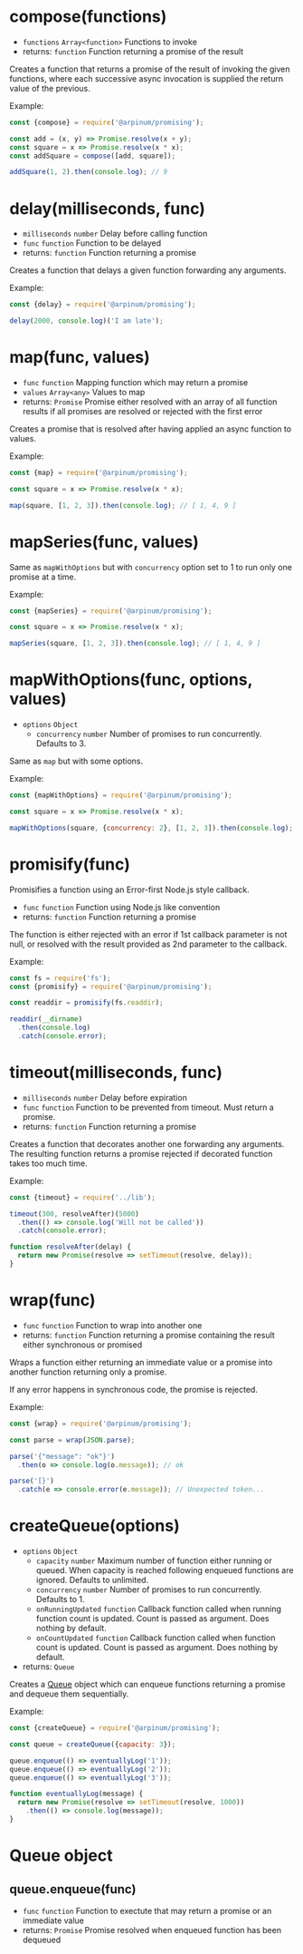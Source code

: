 # compose(functions)

* `functions` `Array<function>` Functions to invoke
* returns: `function` Function returning a promise of the result

Creates a function that returns a promise of the result of invoking the given functions, where each successive async invocation is supplied the return value of the previous.

Example:

```javascript
const {compose} = require('@arpinum/promising');

const add = (x, y) => Promise.resolve(x + y);
const square = x => Promise.resolve(x * x);
const addSquare = compose([add, square]);

addSquare(1, 2).then(console.log); // 9
```

# delay(milliseconds, func)

* `milliseconds` `number` Delay before calling function
* `func` `function` Function to be delayed
* returns: `function` Function returning a promise

Creates a function that delays a given function forwarding any arguments.

Example:

```javascript
const {delay} = require('@arpinum/promising');

delay(2000, console.log)('I am late');
```

# map(func, values)

* `func` `function` Mapping function which may return a promise
* `values` `Array<any>` Values to map
* returns: `Promise` Promise either resolved with an array of all function results if all promises are resolved or rejected with the first error

Creates a promise that is resolved after having applied an async function to values.

Example:

```javascript
const {map} = require('@arpinum/promising');

const square = x => Promise.resolve(x * x);

map(square, [1, 2, 3]).then(console.log); // [ 1, 4, 9 ]
```

# mapSeries(func, values)

Same as `mapWithOptions` but with `concurrency` option set to 1 to run only one promise at a time.

Example:

```javascript
const {mapSeries} = require('@arpinum/promising');

const square = x => Promise.resolve(x * x);

mapSeries(square, [1, 2, 3]).then(console.log); // [ 1, 4, 9 ]
```

# mapWithOptions(func, options, values)

* `options` `Object`
  * `concurrency` `number` Number of promises to run concurrently. Defaults to 3.

Same as `map` but with some options.

Example:

```javascript
const {mapWithOptions} = require('@arpinum/promising');

const square = x => Promise.resolve(x * x);

mapWithOptions(square, {concurrency: 2}, [1, 2, 3]).then(console.log); // [ 1, 4, 9 ]
```

# promisify(func)

Promisifies a function using an Error-first Node.js style callback.

* `func` `function` Function using Node.js like convention
* returns: `function` Function returning a promise

The function is either rejected with an error if 1st callback parameter is not null, or resolved with the result provided as 2nd parameter to the callback.  

Example:

```javascript
const fs = require('fs');
const {promisify} = require('@arpinum/promising');

const readdir = promisify(fs.readdir);

readdir(__dirname)
  .then(console.log)
  .catch(console.error);
```

# timeout(milliseconds, func)

* `milliseconds` `number` Delay before expiration
* `func` `function` Function to be prevented from timeout. Must return a promise. 
* returns: `function` Function returning a promise

Creates a function that decorates another one forwarding any arguments. The resulting function returns a promise rejected if decorated function takes too much time. 

Example:

```javascript
const {timeout} = require('../lib');

timeout(300, resolveAfter)(5000)
  .then(() => console.log('Will not be called'))
  .catch(console.error);

function resolveAfter(delay) {
  return new Promise(resolve => setTimeout(resolve, delay));
}
```


# wrap(func)

* `func` `function` Function to wrap into another one
* returns: `function` Function returning a promise containing the result either synchronous or promised

Wraps a function either returning an immediate value or a promise into another function returning only a promise.

If any error happens in synchronous code, the promise is rejected.

Example:

```javascript
const {wrap} = require('@arpinum/promising');

const parse = wrap(JSON.parse);

parse('{"message": "ok"}')
  .then(o => console.log(o.message)); // ok

parse('[}')
  .catch(e => console.error(e.message)); // Unexpected token...
```

# createQueue(options)

* `options` `Object`
  * `capacity` `number` Maximum number of function either running or queued. When capacity is reached following enqueued functions are ignored. Defaults to unlimited.
  * `concurrency` `number` Number of promises to run concurrently. Defaults to 1.
  * `onRunningUpdated` `function` Callback function called when running function count is updated. Count is passed as argument. Does nothing by default.
  * `onCountUpdated` `function` Callback function called when function count is updated. Count is passed as argument. Does nothing by default.
* returns: `Queue`

Creates a [Queue](#queue-object) object which can enqueue functions returning a promise and dequeue them sequentially.

Example:

```javascript
const {createQueue} = require('@arpinum/promising');

const queue = createQueue({capacity: 3});

queue.enqueue(() => eventuallyLog('1'));
queue.enqueue(() => eventuallyLog('2'));
queue.enqueue(() => eventuallyLog('3'));

function eventuallyLog(message) {
  return new Promise(resolve => setTimeout(resolve, 1000))
    .then(() => console.log(message));
}
```

# Queue object

## queue.enqueue(func)

* `func` `function` Function to exectute that may return a promise or an immediate value
* returns: `Promise` Promise resolved when enqueued function has been dequeued 
